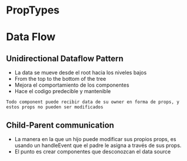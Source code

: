 # PropTypes

# Data Flow
## Unidirectional Dataflow Pattern
- La data se mueve desde el root hacia los niveles bajos
- From the top to the bottom of the tree
- Mejora el comportamiento de los componentes
- Hace el codigo predecible y mantenible

```
Todo component puede recibir data de su owner en forma de props, y estos props no pueden ser modificados
```

## Child-Parent communication
- La manera en la que un hijo puede modificar sus propios props, es usando un handleEvent que el padre le asigna a través de sus props.
- El punto es crear componentes que desconozcan el data source